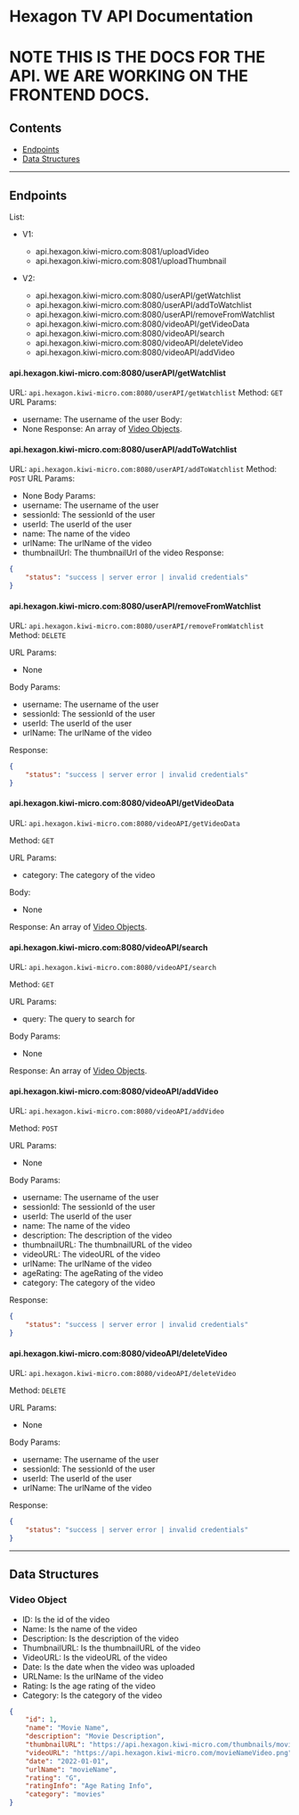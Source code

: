 # Hexagon TV API Documentation

# NOTE THIS IS THE DOCS FOR THE API. WE ARE WORKING ON THE FRONTEND DOCS.

## Contents

- [Endpoints](#endpoints)
- [Data Structures](#data-structures)

---

## Endpoints

List:

- V1:

  - api.hexagon.kiwi-micro.com:8081/uploadVideo
  - api.hexagon.kiwi-micro.com:8081/uploadThumbnail

- V2:
  - api.hexagon.kiwi-micro.com:8080/userAPI/getWatchlist
  - api.hexagon.kiwi-micro.com:8080/userAPI/addToWatchlist
  - api.hexagon.kiwi-micro.com:8080/userAPI/removeFromWatchlist
  - api.hexagon.kiwi-micro.com:8080/videoAPI/getVideoData
  - api.hexagon.kiwi-micro.com:8080/videoAPI/search
  - api.hexagon.kiwi-micro.com:8080/videoAPI/deleteVideo
  - api.hexagon.kiwi-micro.com:8080/videoAPI/addVideo

#### api.hexagon.kiwi-micro.com:8080/userAPI/getWatchlist

URL: `api.hexagon.kiwi-micro.com:8080/userAPI/getWatchlist`
Method: `GET`
URL Params:

- username: The username of the user
  Body:
- None
  Response:
  An array of [Video Objects](#data-structures).

#### api.hexagon.kiwi-micro.com:8080/userAPI/addToWatchlist

URL: `api.hexagon.kiwi-micro.com:8080/userAPI/addToWatchlist`
Method: `POST`
URL Params:

- None
  Body Params:
- username: The username of the user
- sessionId: The sessionId of the user
- userId: The userId of the user
- name: The name of the video
- urlName: The urlName of the video
- thumbnailUrl: The thumbnailUrl of the video
  Response:

```json
{
	"status": "success | server error | invalid credentials"
}
```

#### api.hexagon.kiwi-micro.com:8080/userAPI/removeFromWatchlist

URL: `api.hexagon.kiwi-micro.com:8080/userAPI/removeFromWatchlist`
Method: `DELETE`

URL Params:

- None

Body Params:

- username: The username of the user
- sessionId: The sessionId of the user
- userId: The userId of the user
- urlName: The urlName of the video

Response:

```json
{
	"status": "success | server error | invalid credentials"
}
```

#### api.hexagon.kiwi-micro.com:8080/videoAPI/getVideoData

URL: `api.hexagon.kiwi-micro.com:8080/videoAPI/getVideoData`

Method: `GET`

URL Params:

- category: The category of the video

Body:

- None

Response:
An array of [Video Objects](#data-structures).

#### api.hexagon.kiwi-micro.com:8080/videoAPI/search

URL: `api.hexagon.kiwi-micro.com:8080/videoAPI/search`

Method: `GET`

URL Params:

- query: The query to search for

Body Params:

- None

Response:
An array of [Video Objects](#data-structures).

#### api.hexagon.kiwi-micro.com:8080/videoAPI/addVideo

URL: `api.hexagon.kiwi-micro.com:8080/videoAPI/addVideo`

Method: `POST`

URL Params:

- None

Body Params:

- username: The username of the user
- sessionId: The sessionId of the user
- userId: The userId of the user
- name: The name of the video
- description: The description of the video
- thumbnailURL: The thumbnailURL of the video
- videoURL: The videoURL of the video
- urlName: The urlName of the video
- ageRating: The ageRating of the video
- category: The category of the video

Response:

```json
{
	"status": "success | server error | invalid credentials"
}
```

#### api.hexagon.kiwi-micro.com:8080/videoAPI/deleteVideo

URL: `api.hexagon.kiwi-micro.com:8080/videoAPI/deleteVideo`

Method: `DELETE`

URL Params:

- None

Body Params:

- username: The username of the user
- sessionId: The sessionId of the user
- userId: The userId of the user
- urlName: The urlName of the video

Response:

```json
{
	"status": "success | server error | invalid credentials"
}
```

---

## Data Structures

### Video Object

- ID: Is the id of the video
- Name: Is the name of the video
- Description: Is the description of the video
- ThumbnailURL: Is the thumbnailURL of the video
- VideoURL: Is the videoURL of the video
- Date: Is the date when the video was uploaded
- URLName: Is the urlName of the video
- Rating: Is the age rating of the video
- Category: Is the category of the video

```json
{
	"id": 1,
	"name": "Movie Name",
	"description": "Movie Description",
	"thumbnailURL": "https://api.hexagon.kiwi-micro.com/thumbnails/movieNameThumbnail.png",
	"videoURL": "https://api.hexagon.kiwi-micro.com/movieNameVideo.png",
	"date": "2022-01-01",
	"urlName": "movieName",
	"rating": "G",
	"ratingInfo": "Age Rating Info",
	"category": "movies"
}
```
